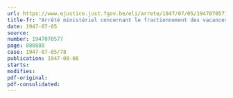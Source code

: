 ```yaml
---
url: https://www.ejustice.just.fgov.be/eli/arrete/1947/07/05/1947070577/justel
title-fr: "Arrêté ministériel concernant le fractionnement des vacances annuelles dans l'industrie de la meunerie"
date: 1947-07-05
source:
number: 1947070577
page: 888888
case: 1947-07-05/78
publication: 1947-08-08
starts:
modifies:
pdf-original:
pdf-consolidated:
---
```


